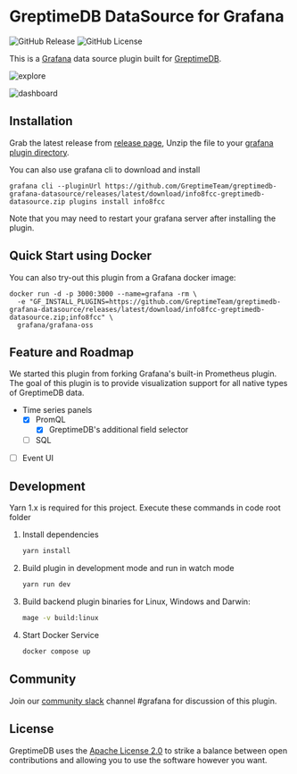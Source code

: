 # GreptimeDB DataSource for Grafana

![GitHub
Release](https://img.shields.io/github/v/release/greptimeteam/greptimedb-grafana-datasource)
![GitHub
License](https://img.shields.io/github/license/greptimeteam/greptimedb-grafana-datasource)

This is a [Grafana](https://grafana.com/grafana) data source plugin built for
[GreptimeDB](https://github.com/GreptimeTeam/greptimedb).

![explore](https://raw.githubusercontent.com/GreptimeTeam/greptimedb-grafana-datasource/main/screenshots/1.png)

![dashboard](https://raw.githubusercontent.com/GreptimeTeam/greptimedb-grafana-datasource/main/screenshots/2.png)

## Installation

Grab the latest release from [release
page](https://github.com/GreptimeTeam/greptimedb-grafana-datasource/releases/latest/),
Unzip the file to your [grafana plugin
directory](https://grafana.com/docs/grafana/latest/setup-grafana/configure-grafana/#plugins).

You can also use grafana cli to download and install

```
grafana cli --pluginUrl https://github.com/GreptimeTeam/greptimedb-grafana-datasource/releases/latest/download/info8fcc-greptimedb-datasource.zip plugins install info8fcc
```

Note that you may need to restart your grafana server after installing the plugin.

## Quick Start using Docker

You can also try-out this plugin from a Grafana docker image:

```
docker run -d -p 3000:3000 --name=grafana -rm \
  -e "GF_INSTALL_PLUGINS=https://github.com/GreptimeTeam/greptimedb-grafana-datasource/releases/latest/download/info8fcc-greptimedb-datasource.zip;info8fcc" \
  grafana/grafana-oss
```

## Feature and Roadmap

We started this plugin from forking Grafana's built-in Prometheus plugin. The
goal of this plugin is to provide visualization support for all native types
of GreptimeDB data.

- Time series panels
  - [x] PromQL
    - [x] GreptimeDB's additional field selector
  - [ ] SQL
- [ ] Event UI

## Development


Yarn 1.x is required for this project. Execute these commands in code root folder

1. Install dependencies

   ```bash
   yarn install
   ```

2. Build plugin in development mode and run in watch mode

   ```bash
   yarn run dev
   ```

3. Build backend plugin binaries for Linux, Windows and Darwin:

   ```bash
   mage -v build:linux
   ```

4. Start Docker Service

   ```bash
   docker compose up
   ```

## Community

Join our [community slack](https://www.greptime.com/slack) channel #grafana for
discussion of this plugin.

## License

GreptimeDB uses the [Apache License
2.0](https://apache.org/licenses/LICENSE-2.0.txt) to strike a balance between
open contributions and allowing you to use the software however you want.
